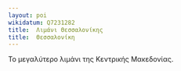 ```yaml
---
layout: poi
wikidatum: Q7231282
title:  Λιμάνι Θεσσαλονίκης
title:  Θεσσαλονίκη
---
```



Το μεγαλύτερο λιμάνι της Κεντρικής Μακεδονίας.
